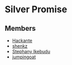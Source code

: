 # Silver Promise

## Members
- [Hackante](https://github.com/hackante)
- [shenkz](https://github.com/shenkzjay)
- [Stephany Ikebudu](https://github.com/stephikebudu)
- [jumpingoat]([https://github.com/jumpingoat)
